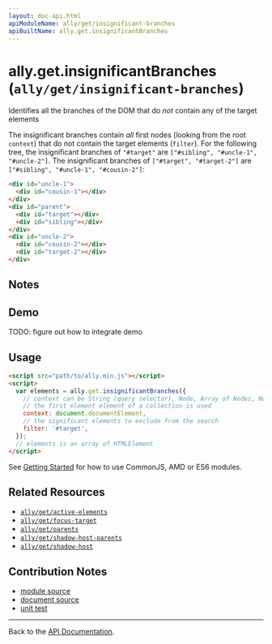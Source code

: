```yaml
---
layout: doc-api.html
apiModuleName: ally/get/insignificant-branches
apiBuiltName: ally.get.insignificantBranches
---
```


# ally.get.insignificantBranches (`ally/get/insignificant-branches`)

Identifies all the branches of the DOM that do *not* contain any of the target elements

The insignificant branches contain *all* first nodes (looking from the root `context`) that do not contain the target elements (`filter`). For the following tree, the insignificant branches of `"#target"` are `["#sibling", "#uncle-1", "#uncle-2"]`. The insignificant branches of `["#target", "#target-2"]` are `["#sibling", "#uncle-1", "#cousin-2"]`:

```html
<div id="uncle-1">
  <div id="cousin-1"></div>
</div>
<div id="parent">
  <div id="target"></div>
  <div id="sibling"></div>
</div>
<div id="uncle-2">
  <div id="cousin-2"></div>
  <div id="target-2"></div>
</div>
```

## Notes


## Demo

TODO: figure out how to integrate demo


## Usage

```html
<script src="path/to/ally.min.js"></script>
<script>
  var elements = ally.get.insignificantBranches({
    // context can be String (query selector), Node, Array of Nodes, NodeList, HTMLCollection
    // the first element element of a collection is used
    context: document.documentElement,
    // the significant elements to exclude from the search
    filter: '#target',
  });
  // elements is an array of HTMLElement
</script>
```

See [Getting Started](../../getting-started.md) for how to use CommonJS, AMD or ES6 modules.


## Related Resources

* [`ally/get/active-elements`](active-elements.md)
* [`ally/get/focus-target`](focus-target.md)
* [`ally/get/parents`](parents.md)
* [`ally/get/shadow-host-parents`](shadow-host-parents.md)
* [`ally/get/shadow-host`](shadow-host.md)


## Contribution Notes

* [module source](https://github.com/medialize/ally.js/blob/master/src/get/insignificant-branches.js)
* [document source](https://github.com/medialize/ally.js/blob/master/docs/api/get/insignificant-branches.md)
* [unit test](https://github.com/medialize/ally.js/blob/master/test/unit/get.insignificant-branches.test.js)


---

Back to the [API Documentation](../README.md).

